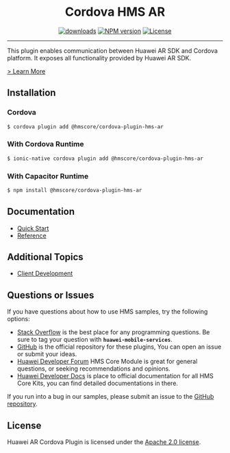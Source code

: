 <p align="center">
  <h1 align="center">Cordova HMS AR</h1>
</p>

<p align="center">
  <a href="https://www.npmjs.com/package/@hmscore/cordova-plugin-hms-ar"><img src="https://img.shields.io/npm/dm/@hmscore/cordova-plugin-hms-ar?color=%23007EC6&style=for-the-badge" alt="downloads"></a>
  <a href="https://www.npmjs.com/package/@hmscore/cordova-plugin-hms-ar"><img src="https://img.shields.io/npm/v/@hmscore/cordova-plugin-hms-ar?color=%23ed2a1c&style=for-the-badge" alt="NPM version"></a>
  <a href="./LICENSE"><img src="https://img.shields.io/npm/l/@hmscore/react-native-hms-ar.svg?color=%3bcc62&style=for-the-badge" alt="License"></a>
</p>

---- 

This plugin enables communication between Huawei AR SDK and Cordova platform. It exposes all functionality provided by Huawei AR SDK.

[> Learn More](https://developer.huawei.com/consumer/en/doc/development/HMS-Plugin-Guides/introduction-0000001059697332?ha_source=hms1)

## Installation

### Cordova

```bash
$ cordova plugin add @hmscore/cordova-plugin-hms-ar
```

### With Cordova Runtime

```bash
$ ionic-native cordova plugin add @hmscore/cordova-plugin-hms-ar
```

### With Capacitor Runtime

```bash
$ npm install @hmscore/cordova-plugin-hms-ar
```

## Documentation

- [Quick Start](https://developer.huawei.com/consumer/en/doc/development/HMS-Plugin-Guides/preparingthedevelopmentenvironment-0000001059413430?ha_source=hms1)
- [Reference](https://developer.huawei.com/consumer/en/doc/development/HMS-Plugin-References-V1/overview-0000001059547578-V1?ha_source=hms1)

## Additional Topics
- [Client Development](https://developer.huawei.com/consumer/en/doc/development/HMS-Plugin-Guides-V1/client-dev-0000001059407104-V1?ha_source=hms1)

## Questions or Issues

If you have questions about how to use HMS samples, try the following options:

- [Stack Overflow](https://stackoverflow.com/questions/tagged/huawei-mobile-services) is the best place for any programming questions. Be sure to tag your question with **`huawei-mobile-services`**.
- [GitHub](https://github.com/HMS-Core/hms-cordova-plugin) is the official repository for these plugins, You can open an issue or submit your ideas.
- [Huawei Developer Forum](https://forums.developer.huawei.com/forumPortal/en/home?fid=0101187876626530001&ha_source=hms1) HMS Core Module is great for general questions, or seeking recommendations and opinions.
- [Huawei Developer Docs](https://developer.huawei.com/consumer/en/doc/overview/HMS-Core-Plugin?ha_source=hms1) is place to official documentation for all HMS Core Kits, you can find detailed documentations in there.

If you run into a bug in our samples, please submit an issue to the [GitHub repository](https://github.com/HMS-Core/hms-cordova-plugin).

## License

Huawei AR Cordova Plugin is licensed under the [Apache 2.0 license](LICENSE).

